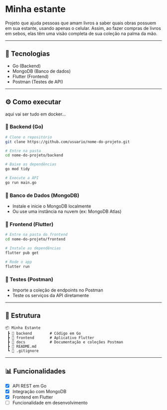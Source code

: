 # Minha estante

Projeto que ajuda pessoas que amam livros a saber quais obras possuem em sua estante, usando apenas o celular. Assim, ao fazer compras de livros em sebos, elas têm uma visão completa de sua coleção na palma da mão.

---

## 🚀 Tecnologias  

- Go (Backend)  
- MongoDB (Banco de dados)  
- Flutter (Frontend)  
- Postman (Testes de API)  

---

## ⚙️ Como executar  
 aqui vai ser tudo em docker...
 
### 🔹 Backend (Go)  
```bash
# Clone o repositório
git clone https://github.com/usuario/nome-do-projeto.git

# Entre na pasta
cd nome-do-projeto/backend

# Baixe as dependências
go mod tidy

# Execute a API
go run main.go
```

### 🔹 Banco de Dados (MongoDB)  
- Instale e inicie o MongoDB localmente  
- Ou use uma instância na nuvem (ex: MongoDB Atlas)  

### 🔹 Frontend (Flutter)  
```bash
# Entre na pasta do frontend
cd nome-do-projeto/frontend

# Instale as dependências
flutter pub get

# Rode o app
flutter run
```

### 🔹 Testes (Postman)  
- Importe a coleção de endpoints no Postman  
- Teste os serviços da API diretamente  

---

## 📂 Estrutura  

```
📦 Minha Estante
 ┣ 📂 backend        # Código em Go
 ┣ 📂 frontend       # Aplicativo Flutter
 ┣ 📂 docs           # Documentação e coleções Postman
 ┣ 📜 README.md
 ┗ 📜 .gitignore
```

---

## 📊 Funcionalidades  

- [x] API REST em Go  
- [x] Integração com MongoDB  
- [x] Frontend em Flutter  
- [ ] Funcionalidade em desenvolvimento  
